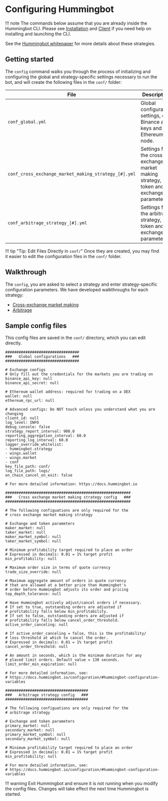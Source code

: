# Configuring Hummingbot

!!! note
    The commands below assume that you are already inside the Hummingbot CLI. Please see [Installation](/installation) and [Client](/operation/client) if you need help on installing and launching the CLI.

See the [Hummingbot whitepaper](https://www.hummingbot.io/whitepaper.pdf) for more details about these strategies.

## Getting started

The `config` command walks you through the process of initializing and configuring the global and strategy-specific settings necessary to run the bot, and will create the following files in the `conf/` folder:

File | Description
---|---
`conf_global.yml` | Global configuration settings, e.g. Binance api keys and Ethereum node.
`conf_cross_exchange_market_making_strategy_[#].yml` | Settings for the cross-exchange market making strategy, e.g. token and exchange parameters.
`conf_arbitrage_strategy_[#].yml` | Settings for the arbitrage strategy, e.g. token and exchange parameters.

!!! tip "Tip: Edit Files Directly in `conf/`"
    Once they are created, you may find it easier to edit the configuration files in the `conf/` folder.

## Walkthrough

The `config`, you are asked to select a strategy and enter strategy-specific configuration parameters. We have developed walkthroughs for each strategy:

* [Cross-exchange market making](/strategies/cross-exchange-market-making#configuration-walkthrough)
* [Arbitrage](/strategies/arbitrage#configuration-walkthrough)

## Sample config files

This config files are saved in the `conf/` directory, which you can edit directly.

```yaml+ tab="conf_global.yml"
#################################
###   Global configurations   ###
#################################

# Exchange configs
# Only fill out the credentials for the markets you are trading on
binance_api_key: null
binance_api_secret: null

# Ethereum wallet address: required for trading on a DEX
wallet: null
ethereum_rpc_url: null

# Advanced configs: Do NOT touch unless you understand what you are changing
client_id: null
log_level: INFO
debug_console: false
strategy_report_interval: 900.0
reporting_aggregation_interval: 60.0
reporting_log_interval: 60.0
logger_override_whitelist:
- hummingbot.strategy
- wings.wallet
- wings.market
- conf
key_file_path: conf/
log_file_path: logs/
on_chain_cancel_on_exit: false

# For more detailed information: https://docs.hummingbot.io
```

```yaml+ tab="conf_cross_exchange_market_making_strategy.yml"
########################################################
###   Cross exchange market making strategy config   ###
########################################################

# The following configuations are only required for the
# cross exchange market making strategy

# Exchange and token parameters
maker_market: null
taker_market: null
maker_market_symbol: null
taker_market_symbol: null

# Minimum profitability target required to place an order
# Expressed in decimals: 0.01 = 1% target profit
min_profitability: null

# Maximum order size in terms of quote currency
trade_size_override: null

# Maximum aggregate amount of orders in quote currency
# that are allowed at a better price than Hummingbot's
# order before Hummingbot adjusts its order and pricing
top_depth_tolerance: null

# Have Hummingbot actively adjust/cancel orders if necessary.
# If set to true, outstanding orders are adjusted if
# profitability falls below min_profitability.
# If set to false, outstanding orders are adjusted if
# profitability falls below cancel_order_threshold.
active_order_canceling: null

# If active_order_canceling = false, this is the profitability/
# loss threshold at which to cancel the order.
# Expressed in decimals: 0.01 = 1% target profit
cancel_order_threshold: null

# An amount in seconds, which is the minimum duration for any
# placed limit orders. Default value = 130 seconds.
limit_order_min_expiration: null

# For more detailed information, see:
# https://docs.hummingbot.io/configuration/#hummingbot-configuration-variables
```

```yaml+ tab="conf_arbitrage_strategy.yml"
#####################################
###   Arbitrage strategy config   ###
#####################################

# The following configuations are only required for the
# arbitrage strategy

# Exchange and token parameters
primary_market: null
secondary_market: null
primary_market_symbol: null
secondary_market_symbol: null

# Minimum profitability target required to place an order
# Expressed in decimals: 0.01 = 1% target profit
min_profitability: null

# For more detailed information, see:
# https://docs.hummingbot.io/configuration/#hummingbot-configuration-variables
```


!!! warning
    Exit Hummingbot and ensure it is not running when you modify the config files.  Changes will take effect the next time Hummingbot is started.
